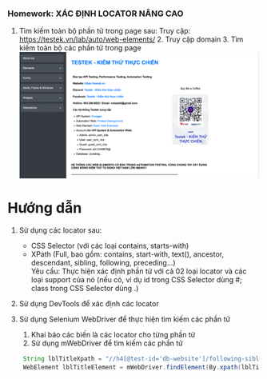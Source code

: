 ### Homework: XÁC ĐỊNH LOCATOR NÂNG CAO

1. Tìm kiếm toàn bộ phần tử trong page sau:
   Truy cập: https://testek.vn/lab/auto/web-elements/
   2. Truy cập domain
   3. Tìm kiếm toàn bộ các phần tử trong page
   ![homepage.png](../../../../../../resources/data/study/homepage.png)
# Hướng dẫn
1. Sử dụng các locator sau:
   - CSS Selector (với các loại contains, starts-with)
   - XPath (Full, bao gồm: contains, start-with, text(), ancestor, descendant, sibling, following, preceding...) <br/>
   Yêu cầu: Thực hiện xác định phần tử với cả 02 loại locator và các loại support của nó (nếu có, ví dụ id trong CSS Selector dùng #; class trong CSS Selector dùng .)
   
2. Sử dụng DevTools để xác định các locator
3. Sử dụng Selenium WebDriver để thực hiện tìm kiếm các phần tử
   1. Khai báo các biến là các locator cho từng phần tử
   2. Sử dụng mWebDriver để tìm kiếm các phần tử
   ```java
    String lblTitleXpath = "//h4[@test-id='db-website']/following-sibling::h4[@test-id='db-facebook']";
    WebElement lblTitleElement = mWebDriver.findElement(By.xpath(lblTitleXpath));
    ```